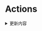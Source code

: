 # Actions


<details> 
    <summary>更新内容</summary>

- [QiuChenlyOpenSource/QQFlacMusicDownloader](https://github.com/QiuChenlyOpenSource/QQFlacMusicDownloader) (Updated: deb5f564e8c2371ff3a5b5ee0d1de1cc95736e82)
- [tailscale/tailscale](https://github.com/tailscale/tailscale) (Updated: aa084a29c6bcdac67fad0a817ff08884ce343494)
- [vvbbnn00/WARP-Clash-API](https://github.com/vvbbnn00/WARP-Clash-API) (Updated: 1f780e89f33210507683dbb1233719fcf0e19da6)
- [jhao104/proxy_pool](https://github.com/jhao104/proxy_pool) (Updated: f8b9575f7f50edc36efa60f56b46deab4c212972)

</details>
